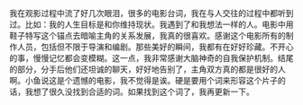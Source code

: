 我在观影过程中流了好几次眼泪，很多的电影台词，我在与人交往的过程中都听到过。比如：我的人生目标是和你维持现状。我遇到了和我想法一样的人。电影中用鞋子特写这个锚点去暗喻主角的关系发展，我真的很喜欢。感谢这个电影所有的制作人员，包括但不限于导演和编剧。那些美好的瞬间，我都有在好好珍藏。不开心的事，慢慢记忆都会变模糊。这一点，我非常感谢大脑神奇的自我保护机制。结尾的部分，分手后他们还坦诚的聊天，好好地告别了，主角双方真的都是很好的人啊。小鱼说这是个遗憾的电影，我不觉得是诶。硬是要用个词来形容这个片子的话，我想了很久没找到合适的词。如果找到这个词了，我再更新一下。

